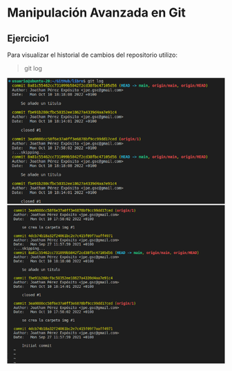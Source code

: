 <div align="justify">

# Manipulación Avanzada en Git

## Ejercicio1

Para visualizar el historial de cambios del repositorio utilizo:

> git log

<img src="img/log1.png">

<img src="img/log2.png">

</div>
